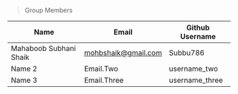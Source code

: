 >Group Members
>
| Name                  | Email               | Github Username |
|-----------------------|---------------------|-----------------|
|Mahaboob Subhani Shaik | mohbshaik@gmail.com |Subbu786         |
| Name 2                | Email.Two           | username_two    |
| Name 3                | Email.Three         | username_three  |
